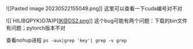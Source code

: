 
![[Pasted image 20230522155049.png]]
这里可以查看一下cuda编号对不对

![[`HILIBQPYK}D7A)P[IK@DS2.png]]
这个bug可能有两个问题：下载的bin文件有问题；pytorch版本不对

查看nohup进程
`ps -aux|grep 'key'| grep -v grep`

